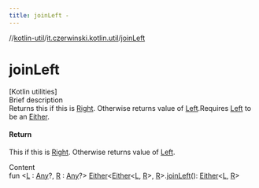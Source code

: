 ```yaml
---
title: joinLeft -
---
```

//[kotlin-util](../index.md)/[it.czerwinski.kotlin.util](index.md)/[joinLeft](join-left.md)



# joinLeft  
[Kotlin utilities]  
Brief description  
Returns this if this is [Right](-right/index.md). Otherwise returns value of [Left](-left/index.md).Requires [Left](-left/index.md) to be an [Either](-either/index.md).  
  


#### Return  
This if this is [Right](-right/index.md). Otherwise returns value of [Left](-left/index.md).  
  
  
Content  
fun <[L](join-left.md) : [Any](https://kotlinlang.org/api/latest/jvm/stdlib/kotlin/-any/index.html)?, [R](join-left.md) : [Any](https://kotlinlang.org/api/latest/jvm/stdlib/kotlin/-any/index.html)?> [Either](-either/index.md)<[Either](-either/index.md)<[L](join-left.md), [R](join-left.md)>, [R](join-left.md)>.[joinLeft](join-left.md)(): [Either](-either/index.md)<[L](join-left.md), [R](join-left.md)>  



